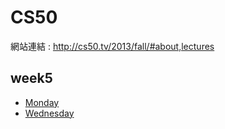 # CS50
網站連結 : http://cs50.tv/2013/fall/#about,lectures
## week5
  * [Monday](https://github.com/hans0517/hans/blob/master/CS50/week5-monday.md)
  * [Wednesday](https://github.com/hans0517/hans/blob/master/CS50/week5-wendesday.md)
